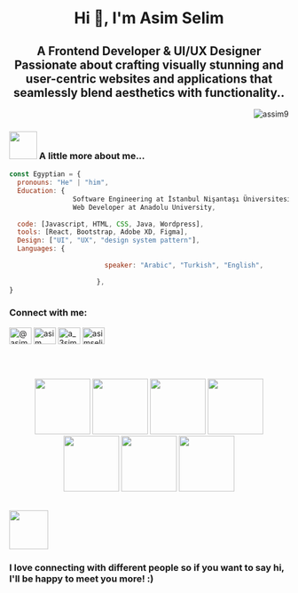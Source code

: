 <h1 align="center">Hi 👋, I'm Asim Selim</h1>
<h2 align="center">A Frontend Developer & UI/UX Designer
Passionate about crafting visually stunning and user-centric websites and applications that seamlessly blend aesthetics with functionality..</h2>

<p align="right"> <img src="https://komarev.com/ghpvc/?username=assim9&label=Profile%20views&color=0e75b6&style=flat" alt="assim9" /></p>

### <img src="https://media.giphy.com/media/WUlplcMpOCEmTGBtBW/giphy.gif" width="50"> A little more about me...   
```javascript
const Egyptian = {
  pronouns: "He" | "him",
  Education: {
                Software Engineering at İstanbul Nişantaşı Üniversitesi,
                Web Developer at Anadolu University,
                
  code: [Javascript, HTML, CSS, Java, Wordpress],
  tools: [React, Bootstrap, Adobe XD, Figma],
  Design: ["UI", "UX", "design system pattern"],
  Languages: {
                        
                        speaker: "Arabic", "Turkish", "English",
                        
                      },
}
```
### <h3 align="left">Connect with me:</h3>
<p align="left">
<a href="https://twitter.com/@asimselim3" target="blank"><img align="center" src="https://raw.githubusercontent.com/rahuldkjain/github-profile-readme-generator/master/src/images/icons/Social/twitter.svg" alt="@asimselim3" height="30" width="40" /></a>
<a href="https://linkedin.com/in/asim selim" target="blank"><img align="center" src="https://raw.githubusercontent.com/rahuldkjain/github-profile-readme-generator/master/src/images/icons/Social/linked-in-alt.svg" alt="asim selim" height="30" width="40" /></a>
<a href="https://instagram.com/a_3sim" target="blank"><img align="center" src="https://raw.githubusercontent.com/rahuldkjain/github-profile-readme-generator/master/src/images/icons/Social/instagram.svg" alt="a_3sim" height="30" width="40" /></a>
<a href="https://www.behance.net/asimselim1" target="blank"><img align="center" src="https://raw.githubusercontent.com/rahuldkjain/github-profile-readme-generator/master/src/images/icons/Social/behance.svg" alt="asimselim1" height="30" width="40" /></a>
</p>
<br>
<br>
<p align="center">
   <img src="https://media.giphy.com/media/XAxylRMCdpbEWUAvr8/giphy.gif" width="100">
  <img src="https://media.giphy.com/media/fsEaZldNC8A1PJ3mwp/giphy.gif" width="100">
   <img src="https://media3.giphy.com/media/ln7z2eWriiQAllfVcn/200w.webp" width="100">
   <img src="https://i.giphy.com/media/eNAsjO55tPbgaor7ma/200w.webp" width="100">
   <img src="https://media.giphy.com/media/Sr8xDpMwVKOHUWDVRD/giphy.gif" width="100">
   <img src="https://i.giphy.com/media/KzJkzjggfGN5Py6nkT/200.webp" width="100">
   <img src="https://i.giphy.com/media/IdyAQJVN2kVPNUrojM/200.webp" width="100"><br><br>
</p>
<img src="https://media.giphy.com/media/LnQjpWaON8nhr21vNW/giphy.gif" width="70"><h3><b>I love connecting with different people</b> so if you want to say <b>hi, I'll be happy to meet you more!</b> :)</h3>
